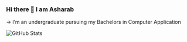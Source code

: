 ### Hi there 👋 I am Asharab
-> I’m an undergraduate pursuing my Bachelors in Computer Application



![GitHub Stats](https://github-readme-stats.vercel.app/api?username=asharabsaad&theme=radical)
